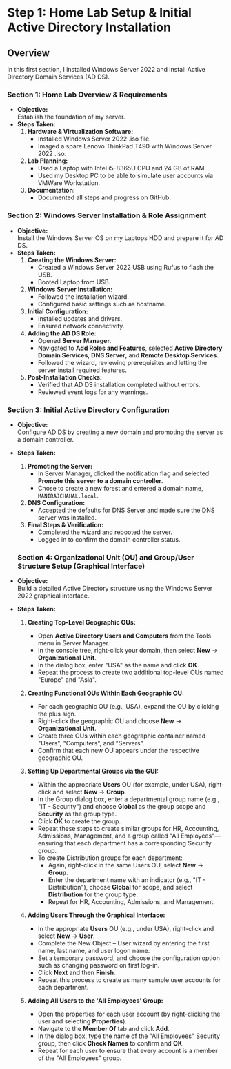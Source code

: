# Step 1: Home Lab Setup & Initial Active Directory Installation

## Overview

In this first section, I installed Windows Server 2022 and install Active Directory Domain Services (AD DS).

### Section 1: Home Lab Overview & Requirements
- **Objective:**  
  Establish the foundation of my server.
- **Steps Taken:**
  1. **Hardware & Virtualization Software:**  
      - Installed Windows Server 2022 .iso file.
      - Imaged a spare Lenovo ThinkPad T490 with Windows Server 2022 .iso.
  2. **Lab Planning:**  
     - Used a Laptop with Intel i5-8365U CPU and 24 GB of RAM.
     - Used my Desktop PC to be able to simulate user accounts via VMWare Workstation.
  3. **Documentation:**  
     - Documented all steps and progress on GitHub.

### Section 2: Windows Server Installation & Role Assignment
- **Objective:**  
  Install the Windows Server OS on my Laptops HDD and prepare it for AD DS.
- **Steps Taken:**
  1. **Creating the Windows Server:** 
     - Created a Windows Server 2022 USB using Rufus to flash the USB.
     - Booted Laptop from USB.
  2. **Windows Server Installation:**  
     - Followed the installation wizard.
     - Configured basic settings such as hostname.
  3. **Initial Configuration:**  
     - Installed updates and drivers.
     - Ensured network connectivity.
  4. **Adding the AD DS Role:**  
     - Opened **Server Manager**.
     - Navigated to **Add Roles and Features**, selected **Active Directory Domain Services**, **DNS Server**, and **Remote Desktop Services**.
     - Followed the wizard, reviewing prerequisites and letting the server install required features.
  5. **Post-Installation Checks:**  
     - Verified that AD DS installation completed without errors.
     - Reviewed event logs for any warnings.

### Section 3: Initial Active Directory Configuration
- **Objective:**  
  Configure AD DS by creating a new domain and promoting the server as a domain controller.
- **Steps Taken:**
  1. **Promoting the Server:**
     - In Server Manager, clicked the notification flag and selected **Promote this server to a domain controller**.
     - Chose to create a new forest and entered a domain name, `MANIRAJCHAHAL.local`.
  2. **DNS Configuration:**  
     - Accepted the defaults for DNS Server and made sure the DNS server was installed.
  3. **Final Steps & Verification:**  
     - Completed the wizard and rebooted the server.
     - Logged in to confirm the domain controller status.
    
  ### Section 4: Organizational Unit (OU) and Group/User Structure Setup (Graphical Interface)
- **Objective:**  
  Build a detailed Active Directory structure using the Windows Server 2022 graphical interface.
- **Steps Taken:**
  1. **Creating Top-Level Geographic OUs:**
     - Open **Active Directory Users and Computers** from the Tools menu in Server Manager.
     - In the console tree, right-click your domain, then select **New** → **Organizational Unit**.
     - In the dialog box, enter "USA" as the name and click **OK**.
     - Repeat the process to create two additional top-level OUs named "Europe" and "Asia".
  
  2. **Creating Functional OUs Within Each Geographic OU:**
     - For each geographic OU (e.g., USA), expand the OU by clicking the plus sign.
     - Right-click the geographic OU and choose **New** → **Organizational Unit**.
     - Create three OUs within each geographic container named "Users", "Computers", and "Servers".
     - Confirm that each new OU appears under the respective geographic OU.
  
  3. **Setting Up Departmental Groups via the GUI:**
     - Within the appropriate **Users** OU (for example, under USA), right-click and select **New** → **Group**.
     - In the Group dialog box, enter a departmental group name (e.g., "IT - Security") and choose **Global** as the group scope and **Security** as the group type.
     - Click **OK** to create the group.
     - Repeat these steps to create similar groups for HR, Accounting, Admissions, Management, and a group called "All Employees"—ensuring that each department has a corresponding Security group.
     - To create Distribution groups for each department:
       - Again, right-click in the same Users OU, select **New** → **Group**.
       - Enter the department name with an indicator (e.g., "IT - Distribution"), choose **Global** for scope, and select **Distribution** for the group type.
       - Repeat for HR, Accounting, Admissions, and Management.
  
  4. **Adding Users Through the Graphical Interface:**
     - In the appropriate **Users** OU (e.g., under USA), right-click and select **New** → **User**.
     - Complete the New Object – User wizard by entering the first name, last name, and user logon name.
     - Set a temporary password, and choose the configuration option such as changing password on first log-in.
     - Click **Next** and then **Finish**.
     - Repeat this process to create as many sample user accounts for each department.
  
  5. **Adding All Users to the 'All Employees' Group:**
     - Open the properties for each user account (by right-clicking the user and selecting **Properties**).
     - Navigate to the **Member Of** tab and click **Add**.
     - In the dialog box, type the name of the "All Employees" Security group, then click **Check Names** to confirm and **OK**.
     - Repeat for each user to ensure that every account is a member of the "All Employees" group.
